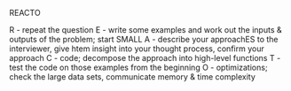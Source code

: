 REACTO

R - repeat the question
E - write some examples and work out the inputs & outputs of the problem; start SMALL
A - describe your approachES to the interviewer, give htem insight into your thought process, confirm your approach
C - code; decompose the approach into high-level functions
T - test the code on those examples from the beginning
O - optimizations; check the large data sets, communicate memory & time complexity
